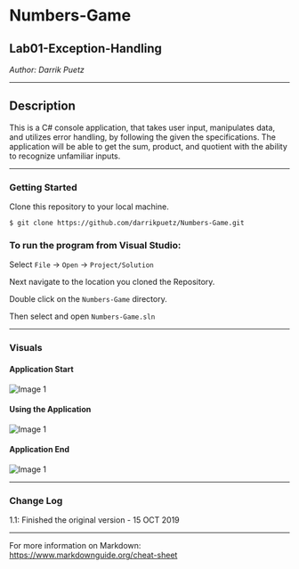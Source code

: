 # Numbers-Game


## Lab01-Exception-Handling

*Author: Darrik Puetz*

----

## Description

This is a C# console application, that takes user input, manipulates data, and utilizes error handling, by following the given the specifications. The application will be able to get the sum, product, and quotient with the ability to recognize unfamiliar inputs.

---

### Getting Started
Clone this repository to your local machine.

```
$ git clone https://github.com/darrikpuetz/Numbers-Game.git
```

### To run the program from Visual Studio:
Select ```File``` -> ```Open``` -> ```Project/Solution```

Next navigate to the location you cloned the Repository.

Double click on the ```Numbers-Game``` directory.

Then select and open ```Numbers-Game.sln```

---

### Visuals

#### Application Start
![Image 1](https://via.placeholder.com/750x500)
#### Using the Application
![Image 1](https://via.placeholder.com/750x500)
#### Application End
![Image 1](https://via.placeholder.com/750x500)

---

### Change Log
1.1: Finished the original version - 15 OCT 2019  


------------------------------
For more information on Markdown: https://www.markdownguide.org/cheat-sheet